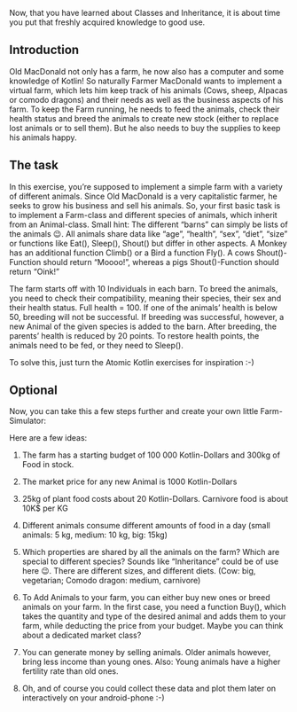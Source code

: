 

Now, that you have learned about Classes and Inheritance, it is about time you put that freshly acquired knowledge to good use.

## Introduction
Old MacDonald not only has a farm, he now also has a computer and some knowledge of Kotlin! So naturally Farmer MacDonald wants to implement a virtual farm, which lets him keep track of his animals (Cows, sheep, Alpacas or comodo dragons) and their needs as well as the business aspects of his farm.
To keep the Farm running, he needs to feed the animals, check their health status and breed the animals to create new stock (either to replace lost animals or to sell them). But he also needs to buy the supplies to keep his animals happy.

## The task
In this exercise, you’re supposed to implement a simple farm with a variety of different animals. Since Old MacDonald is a very capitalistic farmer, he seeks to grow his business and sell his animals.
So, your first basic task is to implement a Farm-class and different species of animals, which inherit from an Animal-class. Small hint: The different “barns” can simply be lists of the animals :wink:.
All animals share data like “age”, “health”, “sex”, “diet”, “size” or functions like Eat(), Sleep(), Shout() but differ in other aspects. A Monkey has an additional function Climb() or a Bird a function Fly(). 
A cows Shout()-Function should return “Moooo!”, whereas a pigs Shout()-Function should return “Oink!”
<br>

The farm starts off with 10 Individuals in each barn. To breed the animals, you need to check their compatibility, meaning their species, their sex and their health status. Full health = 100. If one of the animals’ health is below 50, breeding will not be successful.
If breeding was successful, however, a new Animal of the given species is added to the barn. After breeding, the parents’ health is reduced by 20 points. To restore health points, the animals need to be fed, or they need to Sleep(). 
</br>

To solve this, just turn the Atomic Kotlin exercises for inspiration :-)

## Optional

Now, you can take this a few steps further and create your own little Farm-Simulator:

Here are a few ideas:

1) The farm has a starting budget of 100 000 Kotlin-Dollars and 300kg of Food in stock.
2) The market price for any new Animal is 1000 Kotlin-Dollars
3) 25kg of plant food costs about 20 Kotlin-Dollars. Carnivore food is about 10K$ per KG
4) Different animals consume different amounts of food in a day (small animals: 5 kg, medium: 10 kg, big: 15kg)
5) Which properties are shared by all the animals on the farm? Which are special to different species? Sounds like “Inheritance” could be of use here :wink:. There are different sizes, and different diets. (Cow: big, vegetarian; Comodo dragon: medium, carnivore)

6) To Add Animals to your farm, you can either buy new ones or breed animals on your farm. In the first case, you need a function Buy(), which takes the quantity and type of the desired animal and adds them to your farm, while deducting the price from your budget. Maybe you can think about a dedicated market class?
7) You can generate money by selling animals. Older animals however, bring less income than young ones. Also: Young animals have a higher fertility rate than old ones.

8) Oh, and of course you could collect these data and plot them later on interactively on your android-phone :-)